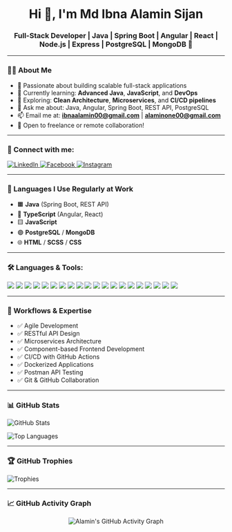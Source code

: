 <h1 align="center">Hi 👋, I'm Md Ibna Alamin Sijan</h1>
<h3 align="center">Full-Stack Developer | Java | Spring Boot | Angular | React | Node.js | Express | PostgreSQL | MongoDB 🚀</h3>

---

### 👨‍💼 About Me

- 🎯 Passionate about building scalable full-stack applications
- 🧠 Currently learning: **Advanced Java**, **JavaScript**, and **DevOps**
- 🔭 Exploring: **Clean Architecture**, **Microservices**, and **CI/CD pipelines**
- 💬 Ask me about: Java, Angular, Spring Boot, REST API, PostgreSQL
- 📫 Email me at: **ibnaalamin00@gmail.com** | **alaminone00@gmail.com**
- 🧳 Open to freelance or remote collaboration!

---

### 🔗 Connect with me:
<p align="left">
  <a href="https://linkedin.com/in/alamin-sijun-9783a52a4" target="_blank">
    <img src="https://img.shields.io/badge/LinkedIn-blue?style=for-the-badge&logo=linkedin" alt="LinkedIn"/>
  </a>
  <a href="https://fb.com/ibna.alamin" target="_blank">
    <img src="https://img.shields.io/badge/Facebook-1877F2?style=for-the-badge&logo=facebook&logoColor=white" alt="Facebook"/>
  </a>
  <a href="https://instagram.com/ibna_alamin" target="_blank">
    <img src="https://img.shields.io/badge/Instagram-E4405F?style=for-the-badge&logo=instagram&logoColor=white" alt="Instagram"/>
  </a>
</p>

---

### 🧠 Languages I Use Regularly at Work

- 🟧 **Java** (Spring Boot, REST API)
- 🔷 **TypeScript** (Angular, React)
- 🟨 **JavaScript**
- 🟣 **PostgreSQL** / **MongoDB**
- 🌐 **HTML** / **SCSS** / **CSS**

---

### 🛠️ Languages & Tools:
<p align="left">
  <img src="https://img.shields.io/badge/Java-007396?style=flat&logo=java&logoColor=white" />
  <img src="https://img.shields.io/badge/SpringBoot-6DB33F?style=flat&logo=springboot&logoColor=white" />
  <img src="https://img.shields.io/badge/Angular-DD0031?style=flat&logo=angular&logoColor=white" />
  <img src="https://img.shields.io/badge/React-61DAFB?style=flat&logo=react&logoColor=black" />
  <img src="https://img.shields.io/badge/Node.js-339933?style=flat&logo=nodedotjs&logoColor=white" />
  <img src="https://img.shields.io/badge/Express.js-000000?style=flat&logo=express&logoColor=white" />
  <img src="https://img.shields.io/badge/PostgreSQL-4169E1?style=flat&logo=postgresql&logoColor=white" />
  <img src="https://img.shields.io/badge/MongoDB-47A248?style=flat&logo=mongodb&logoColor=white" />
  <img src="https://img.shields.io/badge/TypeScript-3178C6?style=flat&logo=typescript&logoColor=white" />
  <img src="https://img.shields.io/badge/JavaScript-F7DF1E?style=flat&logo=javascript&logoColor=black" />
  <img src="https://img.shields.io/badge/HTML5-E34F26?style=flat&logo=html5&logoColor=white" />
  <img src="https://img.shields.io/badge/CSS3-1572B6?style=flat&logo=css3&logoColor=white" />
  <img src="https://img.shields.io/badge/Bootstrap-563D7C?style=flat&logo=bootstrap&logoColor=white" />
  <img src="https://img.shields.io/badge/Tailwind-06B6D4?style=flat&logo=tailwindcss&logoColor=white" />
  <img src="https://img.shields.io/badge/MySQL-4479A1?style=flat&logo=mysql&logoColor=white" />
  <img src="https://img.shields.io/badge/Git-F05032?style=flat&logo=git&logoColor=white" />
  <img src="https://img.shields.io/badge/Docker-2496ED?style=flat&logo=docker&logoColor=white" />
  <img src="https://img.shields.io/badge/Postman-FF6C37?style=flat&logo=postman&logoColor=white" />
  <img src="https://img.shields.io/badge/Figma-F24E1E?style=flat&logo=figma&logoColor=white" />
  <img src="https://img.shields.io/badge/Firebase-FFCA28?style=flat&logo=firebase&logoColor=black" />
</p>

---

### 🧰 Workflows & Expertise

- ✅ Agile Development
- ✅ RESTful API Design
- ✅ Microservices Architecture
- ✅ Component-based Frontend Development
- ✅ CI/CD with GitHub Actions
- ✅ Dockerized Applications
- ✅ Postman API Testing
- ✅ Git & GitHub Collaboration

---

### 📊 GitHub Stats
<p align="left">
  <img src="https://github-readme-stats.vercel.app/api?username=alaminone&show_icons=true&locale=en" alt="GitHub Stats" />
</p>
<p align="left">
  <img src="https://github-readme-stats.vercel.app/api/top-langs?username=alaminone&show_icons=true&locale=en&layout=compact&hide=html,scss,css" alt="Top Languages" />
</p>

---

### 🏆 GitHub Trophies
<p align="left">
  <img src="https://github-profile-trophy.vercel.app/?username=alaminone&theme=radical&margin-w=10&row=1&no-frame=true" alt="Trophies" />
</p>

---

### 📈 GitHub Activity Graph

<p align="center">
  <img src="https://github-readme-activity-graph.vercel.app/graph?username=alaminone&theme=github-compact&hide_border=true&area=true" alt="Alamin's GitHub Activity Graph" />
</p>

